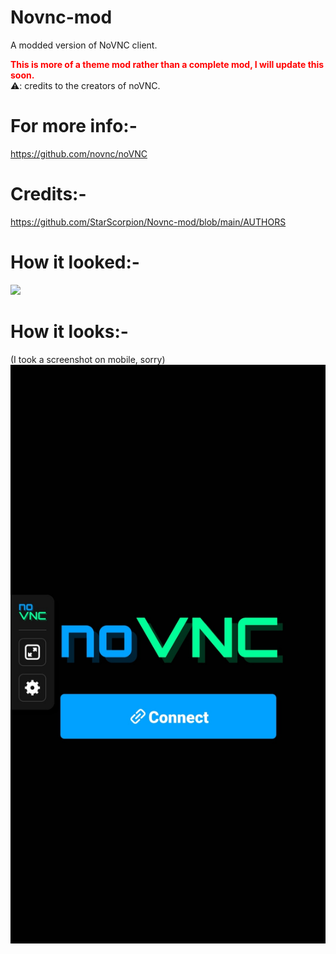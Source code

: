 # Novnc-mod
A modded version of NoVNC client. <br>
<b><p style="padding:0;margin:0;color:red;">This is more of a theme mod rather than a complete mod, I will update this soon.</p></b>
⚠️: credits to the creators of noVNC.
# For more info:-
https://github.com/novnc/noVNC
# Credits:-
https://github.com/StarScorpion/Novnc-mod/blob/main/AUTHORS
# How it looked:-
<img src="http://novnc.com/img/noVNC-1-login.png" width=400>

# How it looks:-

(I took a screenshot on mobile, sorry)
<img src="https://raw.githubusercontent.com/StarScorpion/Novnc-mod/main/modimg/ss.jpg">
